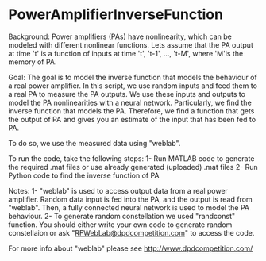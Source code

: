 # PowerAmplifierInverseFunction
Background: Power amplifiers (PAs) have nonlinearity, which can be modeled with different nonlinear functions. Lets assume that the PA output at time 't' is a function of inputs at time 't', 't-1', ..., 't-M', where 'M'is the memory of PA. 

Goal:
The goal is to model the inverse function that models the behaviour of a real power amplifier. In this script, we use random inputs and feed them to a real PA to measure the PA outputs. We use these inputs and outputs to model the PA nonlinearities with a neural network. Particularly, we find the inverse function that models the PA. Therefore, we find a function that gets the output of PA and gives you an estimate of the input that has been fed to PA.

To do so, we use the measured data using "weblab".

To run the code, take the following steps: 
1- Run MATLAB code to generate the required .mat files or use already generated (uploaded) .mat files 
2- Run Python code to find the inverse function of PA

Notes: 1- "weblab" is used to access output data from a real power amplifier. Random data input is fed into the PA, and the output is read from "weblab". Then, a fully connected neural network is used to model the PA behaviour. 
2- To generate random constellation we used "randconst" function. You should either write your own code to generate random constellaion or ask "RFWebLab@dpdcompetition.com" to access the code.

For more info about "weblab" please see http://www.dpdcompetition.com/
